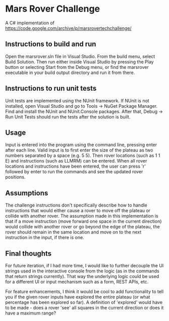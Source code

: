 # Mars Rover Challenge
A C# implementation of https://code.google.com/archive/p/marsrovertechchallenge/

## Instructions to build and run
Open the marsrover.sln file in Visual Studio. From the build menu, select Build Solution. Then run either inside Visual Studio by pressing the Play button or selecting Start from the Debug menu, or find the marsrover executable in your build output directory and run it from there.

## Instructions to run unit tests
Unit tests are implemented using the NUnit framework. If NUnit is not installed, open Visual Studio and go to Tools -> NuGet Package Manager. Find and install the NUnit and NUnit.Console packages. After that, Debug -> Run Unit Tests should run the tests after the solution is built.

## Usage
Input is entered into the program using the command line, pressing enter after each line. Valid input is to first enter the size of the plateau as two numbers separated by a space (e.g. 5 5). Then rover locations (such as 1 1 E) and instructions (such as LLMRM) can be entered. When all rover locations and instructions have been entered, the user can press 'r' followed by enter to run the commands and see the updated rover positions.

## Assumptions
The challenge instructions don't specifically describe how to handle instructions that would either cause a rover to move off the plateau or collide with another rover. The assumption made in this implementation is that if a move instruction (move forward one space in the current direction) would collide with another rover or go beyond the edge of the plateau, the rover should remain in the same location and move on to the next instruction in the input, if there is one. 

## Final thoughts
For future iteration, if I had more time, I would like to further decouple the UI strings used in the interactive console from the logic (as in the commands that return strings currently). That way the underlying logic could be used for a different UI or input mechanism such as a form, REST APIs, etc.

For feature enhancements, I think it would be cool to add functionality to tell you if the given rover inputs have explored the entire plateau (or what percentage has been explored so far). A definition of 'explored' would have to be made - does a rover 'see' all squares in the current direction or does it have a maximum range? 
